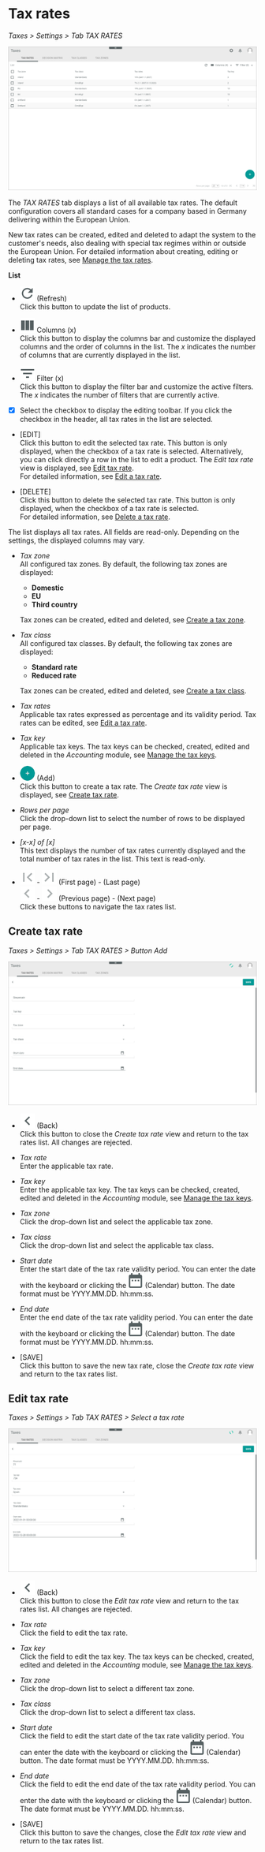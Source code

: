 # Tax rates

*Taxes > Settings > Tab TAX RATES*

![Tax rates](../../Assets/Screenshots/Taxes/Settings/TaxRates/TaxRates.png "[Tax rates]")

The *TAX RATES* tab displays a list of all available tax rates. The default configuration covers all standard cases for a company based in Germany delivering within the European Union.

New tax rates can be created, edited and deleted to adapt the system to the customer's needs, also dealing with special tax regimes within or outside the European Union. For detailed information about creating, editing or deleting tax rates, see [Manage the tax rates](../Integration/01_ManageTaxRates.md).


**List**

- ![Refresh](../../Assets/Icons/Refresh01.png "[Refresh]") (Refresh)   
 Click this button to update the list of products.
- ![Columns](../../Assets/Icons/Columns.png "[Columns]") Columns (x)   
  Click this button to display the columns bar and customize the displayed columns and the order of columns in the list. The *x* indicates the number of columns that are currently displayed in the list.

- ![Filter](../../Assets/Icons/Filter.png "[Filter]") Filter (x)   
  Click this button to display the filter bar and customize the active filters. The *x* indicates the number of filters that are currently active.

- [x]     
  Select the checkbox to display the editing toolbar. If you click the checkbox in the header, all tax rates in the list are selected.

- [EDIT]   
  Click this button to edit the selected tax rate. This button is only displayed, when the checkbox of a tax rate is selected. Alternatively, you can click directly a row in the list to edit a product. The *Edit tax rate* view is displayed, see [Edit tax rate](#edit-tax-rate).   
  For detailed information, see [Edit a tax rate](../Integration/01_ManageTaxRates.md#edit-a-tax-rate).

- [DELETE]  
Click this button to delete the selected tax rate. This button is only displayed, when the checkbox of a tax rate is selected.   
For detailed information, see [Delete a tax rate](../Integration/01_ManageTaxRates.md#delete-a-tax-rate).


The list displays all tax rates. All fields are read-only. Depending on the settings, the displayed columns may vary.

- *Tax zone*  
All configured tax zones. By default, the following tax zones are displayed:

  - **Domestic**
  - **EU**
  - **Third country**

  Tax zones can be created, edited and deleted, see [Create a tax zone](../Operation/03_ManageTaxZones.md).

- *Tax class*  
All configured tax classes. By default, the following tax zones are displayed:

  - **Standard rate**
  - **Reduced rate**  

  Tax zones can be created, edited and deleted, see [Create a tax class](../Operation/03_ManageTaxClasses.md).

- *Tax rates*  
Applicable tax rates expressed as percentage and its validity period. Tax rates can be edited, see [Edit a tax rate](../Operation/01_ManageTaxRates.md#edit-a-tax-rate).

- *Tax key*  
Applicable tax keys. The tax keys can be checked, created, edited and deleted in the *Accounting* module, see [Manage the tax keys](../../RetailSuiteAccounting/Integration/02_ManageTaxKeys.md).

- ![Add](../../Assets/Icons/Plus01.png "[Add]") (Add)   
Click this button to create a tax rate. The *Create tax rate* view is displayed, see [Create tax rate](#create-tax-rate).

- *Rows per page*   
Click the drop-down list to select the number of rows to be displayed per page.

- *[x-x] of [x]*  
This text displays the number of tax rates currently displayed and the total number of tax rates in the list. This text is read-only.

- ![First page](../../Assets/Icons/FirstPage03.png "[First page]") - ![Last page](../../Assets/Icons/LastPage03.png "[Last page]") (First page) - (Last page)  
![Previous page](../../Assets/Icons/PreviousPage02.png "[Previous page]") - ![Next page](../../Assets/Icons/NextPage02.png "[Next page]") (Previous page) - (Next page)  
Click these buttons to navigate the tax rates list.

[comment]: <> (Page navigation items necessary?)


## Create tax rate

*Taxes > Settings > Tab TAX RATES > Button Add*

![Create tax rate](../../Assets/Screenshots/Taxes/Settings/TaxRates/CreateTaxRate.png "[Create tax rate]")

- ![Back](../../Assets/Icons/Back02.png "[Back]") (Back)   
Click this button to close the *Create tax rate* view and return to the tax rates list. All changes are rejected.

- *Tax rate*  
Enter the applicable tax rate.

- *Tax key*  
Enter the applicable tax key. The tax keys can be checked, created, edited and deleted in the *Accounting* module, see [Manage the tax keys](../../RetailSuiteAccounting/Integration/02_ManageTaxKeys.md).

- *Tax zone*  
Click the drop-down list and select the applicable tax zone.

- *Tax class*  
Click the drop-down list and select the applicable tax class.

- *Start date*   
Enter the start date of the tax rate validity period. You can enter the date with the keyboard or clicking the ![Add](../../Assets/Icons/Calendar.png "[Calendar]") (Calendar) button. The date format must be YYYY.MM.DD. hh:mm:ss.

- *End date*  
Enter the end date of the tax rate validity period. You can enter the date with the keyboard or clicking the ![Add](../../Assets/Icons/Calendar.png "[Calendar]") (Calendar) button. The date format must be YYYY.MM.DD. hh:mm:ss.

- [SAVE]  
Click this button to save the new tax rate, close the *Create tax rate* view and return to the tax rates list.


## Edit tax rate

[comment]: <> (Evtl. Create/edit tax rate?)

*Taxes > Settings > Tab TAX RATES > Select a tax rate*

![Edit tax rate](../../Assets/Screenshots/Taxes/Settings/TaxRates/EditTaxRate.png "[Edit tax rate]")

- ![Back](../../Assets/Icons/Back02.png "[Back]") (Back)   
Click this button to close the *Edit tax rate* view and return to the tax rates list. All changes are rejected.

- *Tax rate*  
Click the field to edit the tax rate.

- *Tax key*  
Click the field to edit the tax key. The tax keys can be checked, created, edited and deleted in the *Accounting* module, see [Manage the tax keys](../../RetailSuiteAccounting/Integration/02_ManageTaxKeys.md).

- *Tax zone*  
Click the drop-down list to select a different tax zone.

- *Tax class*  
Click the drop-down list to select a different tax class.

- *Start date*   
Click the field to edit the start date of the tax rate validity period. You can enter the date with the keyboard or clicking the ![Add](../../Assets/Icons/Calendar.png "[Calendar]") (Calendar) button. The date format must be YYYY.MM.DD. hh:mm:ss.

- *End date*  
Click the field to edit the end date of the tax rate validity period. You can enter the date with the keyboard or clicking the ![Add](../../Assets/Icons/Calendar.png "[Calendar]") (Calendar) button. The date format must be YYYY.MM.DD. hh:mm:ss.

- [SAVE]  
Click this button to save the changes, close the *Edit tax rate* view and return to the tax rates list.
